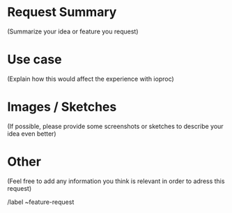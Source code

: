 # Request Summary
(Summarize your idea or feature you request)

# Use case
(Explain how this would affect the experience with ioproc)

# Images / Sketches
(If possible, please provide some screenshots or sketches to describe your idea even better)

# Other
(Feel free to add any information you think is relevant in order to adress this request)

/label ~feature-request
